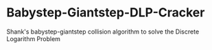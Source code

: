 # Babystep-Giantstep-DLP-Cracker
Shank's babystep-giantstep collision algorithm to solve the Discrete Logarithm Problem
